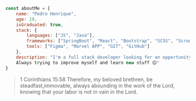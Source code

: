 ```javascript
const aboutMe = {
    name: "Pedro Henrique",
    age: 19,
    isGraduated: true,
    stack: {
        languages: ["JS", "Java"],
        frameworks: ["SpringBoot", "React", "Bootstrap", "SCSS", "Scrum", "Kanban", "Swagger", "Node"],
        tools: ["Figma", "Marvel APP", "GIT", "GitHub"]
    },
    description: "I'm a full stack developer looking for an opportunity to contribute on workflows.
    Always trying to improve myself and learn new stuff 😊"
}
```


> 1 Corinthians 15:58 Therefore, my beloved brethren, be steadfast,immovable, always abounding in the work of the Lord, knowing that your labor is not in vain in the Lord.

